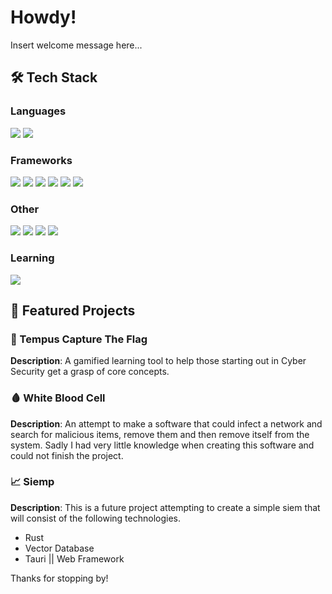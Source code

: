 # Howdy!

Insert welcome message here...

## 🛠️ Tech Stack  

### **Languages**

<div>
	<img src="https://img.shields.io/badge/CSS3-1572B6?style=for-the-badge&logo=css3&logoColor=white"/>
	<img src="https://img.shields.io/badge/-Python-3776AB?logo=python&logoColor=white"/>
</div>

### **Frameworks**

<div>
	<img src="https://img.shields.io/badge/-Vue.js-4FC08D?logo=vue.js&logoColor=white">
	<img src="https://img.shields.io/badge/-Astro.js-3f1479?logo=astro&logoColor=white">
	<img src="https://img.shields.io/badge/-Hono-e36002?logo=hono&logoColor=white">
	<img src="https://img.shields.io/badge/-FastAPI-009485?logo=fastapi&logoColor=white">
	<img src="https://img.shields.io/badge/-Typer-1e2129?logo=typer&logoColor=white">
	<img src="https://img.shields.io/badge/-Pydantic-e92063?logo=pydantic&logoColor=white">
</div>

### **Other**
<div>
	<img src="https://img.shields.io/badge/-Cloudflare-F38020?logo=cloudflare&logoColor=white">
	<img src="https://img.shields.io/badge/-Drizzle_ORM-4DB33D?logo=drizzle&logoColor=white">
	<img src="https://img.shields.io/badge/-Docker-2496ED?logo=docker&logoColor=white">
	<img src="https://img.shields.io/badge/-NixOS-5277C3?logo=nixos&logoColor=white">
</div>

### **Learning**

<div>
	<img src="https://img.shields.io/badge/-JavaScript-F7DF1E?logo=javascript&logoColor=black"/>
</div>

## 🌟 Featured Projects  

### 🏴 Tempus Capture The Flag  
**Description**: A gamified learning tool to help those starting out in Cyber Security get a grasp of core concepts.

### 🩸 White Blood Cell
**Description**: An attempt to make a software that could infect a network and search for malicious items, remove them and then remove itself from the system. Sadly I had very little knowledge when creating this software and could not finish the project.

### 📈 Siemp
**Description**: This is a future project attempting to create a simple siem that will consist of the following technologies.
- Rust
- Vector Database
- Tauri || Web Framework

Thanks for stopping by!

